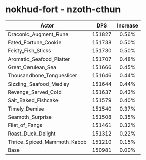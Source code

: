 # nokhud-fort - nzoth-cthun
| Actor | DPS | Increase |
|---|:---:|:---:|
|Draconic_Augment_Rune|151827|0.56%|
|Fated_Fortune_Cookie|151738|0.50%|
|Feisty_Fish_Sticks|151730|0.50%|
|Aromatic_Seafood_Platter|151707|0.48%|
|Great_Cerulean_Sea|151666|0.45%|
|Thousandbone_Tongueslicer|151646|0.44%|
|Sizzling_Seafood_Medley|151644|0.44%|
|Revenge_Served_Cold|151637|0.43%|
|Salt_Baked_Fishcake|151579|0.40%|
|Timely_Demise|151540|0.37%|
|Seamoth_Surprise|151508|0.35%|
|Filet_of_Fangs|151461|0.32%|
|Roast_Duck_Delight|151312|0.22%|
|Thrice_Spiced_Mammoth_Kabob|151210|0.15%|
|Base|150981|0.00%|
